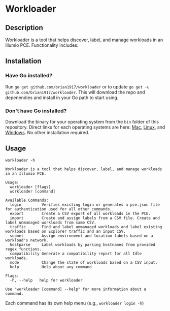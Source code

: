 # Workloader

## Description
Workloader is a tool that helps discover, label, and manage workloads in an Illumio PCE. Functionality includes:

## Installation

### Have Go installed?
Run `go get github.com/brian1917/workloader` or to update `go get -u github.com/brian1917/workloader`. This will download the repo and depenendies and install in your Go path to start using.

### Don't have Go installed?
Download the binary for your operating system from the `bin` folder of this repository. Direct links for each operating systems are here: [Mac](https://github.com/brian1917/workloader/raw/master/bin/workloader-mac), [Linux](https://github.com/brian1917/workloader/raw/master/bin/workloader-linux), and [Windows](https://github.com/brian1917/workloader/raw/master/bin/workloader-win.exe). No other installation required.


## Usage
`workloader -h`

```
Workloader is a tool that helps discover, label, and manage workloads in an Illumio PCE.

Usage:
  workloader [flags]
  workloader [command]

Available Commands:
  login         Verifies existing login or generates a pce.json file for authentication used for all other commands.
  export        Create a CSV export of all workloads in the PCE.
  import        Create and assign labels from a CSV file. Create and label unmanaged workloads from same CSV.
  traffic       Find and label unmanaged workloads and label existing workloads based on Explorer traffic and an input CSV.
  subnet        Assign environment and location labels based on a workload's network.
  hostparse     Label workloads by parsing hostnames from provided regex functions.
  compatibility Generate a compatibility report for all Idle workloads.
  mode          Change the state of workloads based on a CSV input.
  help          Help about any command

Flags:
  -h, --help   help for workloader

Use "workloader [command] --help" for more information about a command.
```

Each command has its own help menu (e.g., `workloader login -h`)